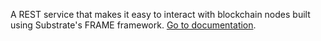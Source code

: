 A REST service that makes it easy to interact with blockchain nodes built using Substrate's FRAME framework.
[Go to documentation](https://github.com/paritytech/substrate-api-sidecar).